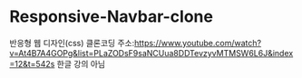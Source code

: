 # Responsive-Navbar-clone
반응형 웹 디자인(css) 클론코딩
주소:https://www.youtube.com/watch?v=At4B7A4GOPg&list=PLaZODsF9saNCUua8DDTevzyvMTMSW6L6J&index=12&t=542s
한글 강의 아님
